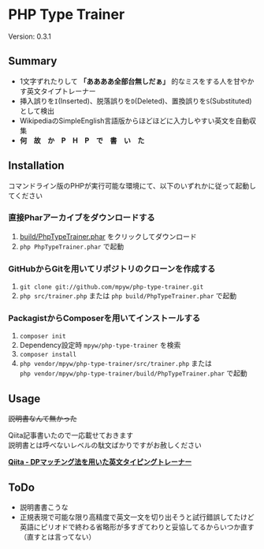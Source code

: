 PHP Type Trainer
================

Version: 0.3.1

Summary
-------

- 1文字ずれたりして **「ああああ全部台無しだぁ」** 的なミスをする人を甘やかす英文タイプトレーナー
- 挿入誤りを`I`(Inserted)、脱落誤りを`D`(Deleted)、置換誤りを`S`(Substituted)として検出
- WikipediaのSimpleEnglish言語版からほどほどに入力しやすい英文を自動収集
- **何　故　か　P　H　P　で　書　い　た**

Installation
------------

コマンドライン版のPHPが実行可能な環境にて、以下のいずれかに従って起動してください

### 直接Pharアーカイブをダウンロードする

1. [build/PhpTypeTrainer.phar](https://github.com/mpyw/php-type-trainer/blob/master/build/PhpTypeTrainer.phar?raw=true) をクリックしてダウンロード
2. `php PhpTypeTrainer.phar` で起動

### GitHubからGitを用いてリポジトリのクローンを作成する

1. `git clone git://github.com/mpyw/php-type-trainer.git`
2. `php src/trainer.php` または `php build/PhpTypeTrainer.phar` で起動

### PackagistからComposerを用いてインストールする

1. `composer init`
2. Dependency設定時 `mpyw/php-type-trainer` を検索
3. `composer install`
4. `php vendor/mpyw/php-type-trainer/src/trainer.php` または  
`php vendor/mpyw/php-type-trainer/build/PhpTypeTrainer.phar` で起動


Usage
------

<del>説明書なんて無かった</del>

Qiita記事書いたので一応載せておきます  
説明書とは呼べないレベルの駄文ばかりですがお赦しください

**[Qiita - DPマッチング法を用いた英文タイピングトレーナー](http://qiita.com/mpyw/items/1012c185fc2540699ee6)**

ToDo
-----

- 説明書書こうな
- 正規表現で可能な限り高精度で英文一文を切り出そうと試行錯誤してたけど英語にピリオドで終わる省略形が多すぎてわりと妥協してるからいつか直す（直すとは言ってない）
